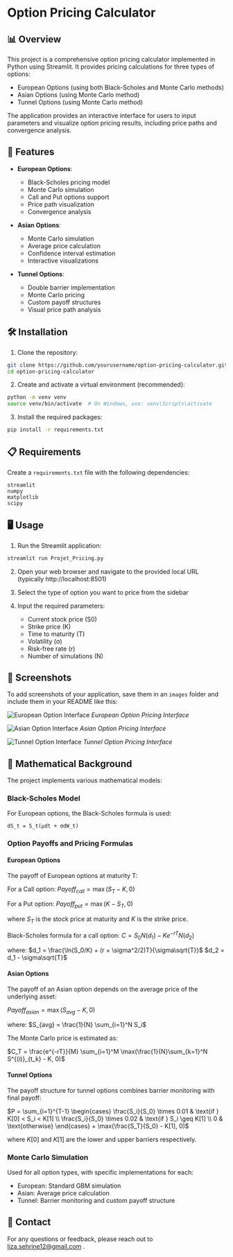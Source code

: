 # Option Pricing Calculator

## 📊 Overview

This project is a comprehensive option pricing calculator implemented in Python using Streamlit. It provides pricing calculations for three types of options:

- European Options (using both Black-Scholes and Monte Carlo methods)
- Asian Options (using Monte Carlo method)
- Tunnel Options (using Monte Carlo method)

The application provides an interactive interface for users to input parameters and visualize option pricing results, including price paths and convergence analysis.

## 🚀 Features

- **European Options**:
  - Black-Scholes pricing model
  - Monte Carlo simulation
  - Call and Put options support
  - Price path visualization
  - Convergence analysis

- **Asian Options**:
  - Monte Carlo simulation
  - Average price calculation
  - Confidence interval estimation
  - Interactive visualizations

- **Tunnel Options**:
  - Double barrier implementation
  - Monte Carlo pricing
  - Custom payoff structures
  - Visual price path analysis

## 🛠️ Installation

1. Clone the repository:
```bash
git clone https://github.com/yourusername/option-pricing-calculator.git
cd option-pricing-calculator
```

2. Create and activate a virtual environment (recommended):
```bash
python -m venv venv
source venv/bin/activate  # On Windows, use: venv\Scripts\activate
```

3. Install the required packages:
```bash
pip install -r requirements.txt
```

## 📋 Requirements

Create a `requirements.txt` file with the following dependencies:

```
streamlit
numpy
matplotlib
scipy
```

## 🖥️ Usage

1. Run the Streamlit application:
```bash
streamlit run Projet_Pricing.py
```

2. Open your web browser and navigate to the provided local URL (typically http://localhost:8501)

3. Select the type of option you want to price from the sidebar

4. Input the required parameters:
   - Current stock price (S0)
   - Strike price (K)
   - Time to maturity (T)
   - Volatility (σ)
   - Risk-free rate (r)
   - Number of simulations (N)

## 📸 Screenshots

To add screenshots of your application, save them in an `images` folder and include them in your README like this:

![European Option Interface](images/european_option.png)
*European Option Pricing Interface*

![Asian Option Interface](images/asian_option.png)
*Asian Option Pricing Interface*

![Tunnel Option Interface](images/tunnel_option.png)
*Tunnel Option Pricing Interface*

## 🧮 Mathematical Background

The project implements various mathematical models:

### Black-Scholes Model
For European options, the Black-Scholes formula is used:
```
dS_t = S_t(μdt + σdW_t)
```

### Option Payoffs and Pricing Formulas

#### European Options
The payoff of European options at maturity T:

For a Call option:
$Payoff_{call} = \max(S_T - K, 0)$

For a Put option:
$Payoff_{put} = \max(K - S_T, 0)$

where $S_T$ is the stock price at maturity and $K$ is the strike price.

Black-Scholes formula for a call option:
$C = S_0N(d_1) - Ke^{-rT}N(d_2)$

where:
$d_1 = \frac{\ln(S_0/K) + (r + \sigma^2/2)T}{\sigma\sqrt{T}}$
$d_2 = d_1 - \sigma\sqrt{T}$

#### Asian Options
The payoff of an Asian option depends on the average price of the underlying asset:

$Payoff_{asian} = \max(S_{avg} - K, 0)$

where:
$S_{avg} = \frac{1}{N} \sum_{i=1}^N S_i$

The Monte Carlo price is estimated as:

$C_T = \frac{e^{-rT}}{M} \sum_{i=1}^M \max(\frac{1}{N}\sum_{k=1}^N S^{(i)}_{t_k} - K, 0)$

#### Tunnel Options
The payoff structure for tunnel options combines barrier monitoring with final payoff:

$P = \sum_{i=1}^{T-1} \begin{cases} 
\frac{S_i}{S_0} \times 0.01 & \text{if } K[0] < S_i < K[1] \\
\frac{S_i}{S_0} \times 0.02 & \text{if } S_i \geq K[1] \\
0 & \text{otherwise}
\end{cases} + \max(\frac{S_T}{S_0} - K[1], 0)$

where $K[0]$ and $K[1]$ are the lower and upper barriers respectively.

### Monte Carlo Simulation
Used for all option types, with specific implementations for each:
- European: Standard GBM simulation
- Asian: Average price calculation
- Tunnel: Barrier monitoring and custom payoff structure

## 📧 Contact

For any questions or feedback, please reach out to liza.sehrine12@gmail.com .
